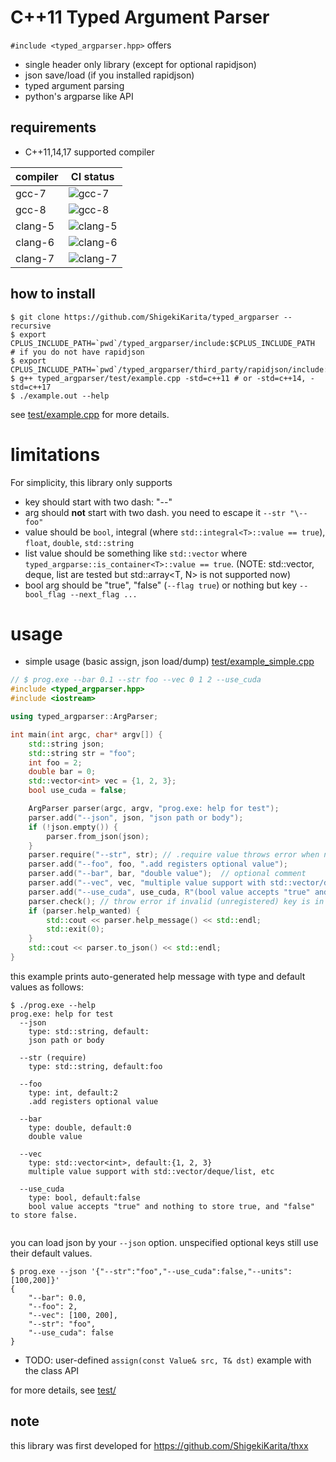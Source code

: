 # C++11 Typed Argument Parser

`#include <typed_argparser.hpp>` offers

- single header only library (except for optional rapidjson)
- json save/load (if you installed rapidjson)
- typed argument parsing
- python's argparse like API

## requirements

- C++11,14,17 supported compiler

| compiler | CI status                                                                                                          |
| -------- | -------------------------------------------------------------------------------------------------                  |
| gcc-7    | ![gcc-7](https://travis-matrix-badges.herokuapp.com/repos/ShigekiKarita/cxx11-typed-argparser/branches/master/1)   |
| gcc-8    | ![gcc-8](https://travis-matrix-badges.herokuapp.com/repos/ShigekiKarita/cxx11-typed-argparser/branches/master/2)   |
| clang-5  | ![clang-5](https://travis-matrix-badges.herokuapp.com/repos/ShigekiKarita/cxx11-typed-argparser/branches/master/3) |
| clang-6  | ![clang-6](https://travis-matrix-badges.herokuapp.com/repos/ShigekiKarita/cxx11-typed-argparser/branches/master/4) |
| clang-7  | ![clang-7](https://travis-matrix-badges.herokuapp.com/repos/ShigekiKarita/cxx11-typed-argparser/branches/master/5) |


## how to install

```
$ git clone https://github.com/ShigekiKarita/typed_argparser --recursive
$ export CPLUS_INCLUDE_PATH=`pwd`/typed_argparser/include:$CPLUS_INCLUDE_PATH
# if you do not have rapidjson
$ export CPLUS_INCLUDE_PATH=`pwd`/typed_argparser/third_party/rapidjson/include:$CPLUS_INCLUDE_PATH
$ g++ typed_argparser/test/example.cpp -std=c++11 # or -std=c++14, -std=c++17
$ ./example.out --help
```

see [test/example.cpp](test/example.cpp) for more details.

# limitations

For simplicity, this library only supports

- key should start with two dash: "--"
- arg should **not** start with two dash. you need to escape it `--str "\--foo"`
- value should be `bool`, integral (where `std::integral<T>::value == true`), `float`, `double`, `std::string`
- list value should be something like `std::vector` where `typed_argparse::is_container<T>::value == true`. (NOTE: std::vector, deque, list are tested but std::array<T, N> is not supported now)
- bool arg should be "true", "false" (`--flag true`) or nothing but key `--bool_flag --next_flag ...`

# usage

- simple usage (basic assign, json load/dump) [test/example_simple.cpp](test/example_simple.cpp)

``` c++
// $ prog.exe --bar 0.1 --str foo --vec 0 1 2 --use_cuda
#include <typed_argparser.hpp>
#include <iostream>

using typed_argparser::ArgParser;

int main(int argc, char* argv[]) {
    std::string json;
    std::string str = "foo";
    int foo = 2;
    double bar = 0;
    std::vector<int> vec = {1, 2, 3};
    bool use_cuda = false;

    ArgParser parser(argc, argv, "prog.exe: help for test");
    parser.add("--json", json, "json path or body");
    if (!json.empty()) {
        parser.from_json(json);
    }
    parser.require("--str", str); // .require value throws error when not provided
    parser.add("--foo", foo, ".add registers optional value");
    parser.add("--bar", bar, "double value");  // optional comment
    parser.add("--vec", vec, "multiple value support with std::vector/deque/list, etc");
    parser.add("--use_cuda", use_cuda, R"(bool value accepts "true" and nothing to store true, and "false" to store false.)");
    parser.check(); // throw error if invalid (unregistered) key is in argv
    if (parser.help_wanted) {
        std::cout << parser.help_message() << std::endl;
        std::exit(0);
    }
    std::cout << parser.to_json() << std::endl;
}
```

this example prints auto-generated help message with type and default values as follows:

``` console
$ ./prog.exe --help
prog.exe: help for test
  --json
    type: std::string, default:
    json path or body

  --str (require)
    type: std::string, default:foo

  --foo
    type: int, default:2
    .add registers optional value

  --bar
    type: double, default:0
    double value

  --vec
    type: std::vector<int>, default:{1, 2, 3}
    multiple value support with std::vector/deque/list, etc

  --use_cuda
    type: bool, default:false
    bool value accepts "true" and nothing to store true, and "false" to store false.


```

you can load json by your `--json` option. unspecified optional keys still use their default values.

```
$ prog.exe --json '{"--str":"foo","--use_cuda":false,"--units":[100,200]}'
{
    "--bar": 0.0,
    "--foo": 2,
    "--vec": [100, 200],
    "--str": "foo",
    "--use_cuda": false
}
```

- TODO: user-defined `assign(const Value& src, T& dst)` example with the class API

for more details, see [test/](test/)

## note

this library was first developed for https://github.com/ShigekiKarita/thxx
